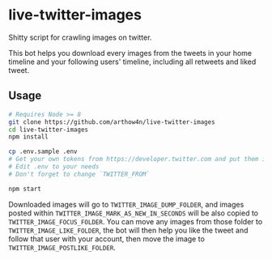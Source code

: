 # live-twitter-images

Shitty script for crawling images on twitter.

This bot helps you download every images from the tweets in your home timeline and your following users' timeline, including all retweets and liked tweet.

## Usage

```bash
# Requires Node >= 8
git clone https://github.com/arthow4n/live-twitter-images
cd live-twitter-images
npm install

cp .env.sample .env
# Get your own tokens from https://developer.twitter.com and put them into .env
# Edit .env to your needs
# Don't forget to change `TWITTER_FROM`

npm start
```

Downloaded images will go to `TWITTER_IMAGE_DUMP_FOLDER`, and images posted within `TWITTER_IMAGE_MARK_AS_NEW_IN_SECONDS` will be also copied to `TWITTER_IMAGE_FOCUS_FOLDER`.
You can move any images from those folder to `TWITTER_IMAGE_LIKE_FOLDER`, the bot will then help you like the tweet and follow that user with your account, then move the image to `TWITTER_IMAGE_POSTLIKE_FOLDER`.
